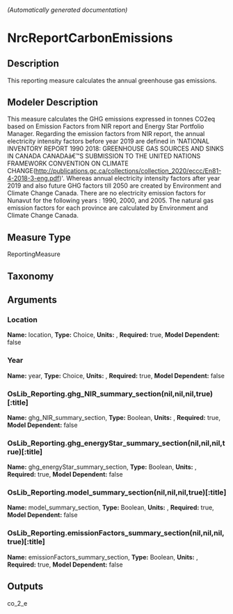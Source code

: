 

###### (Automatically generated documentation)

# NrcReportCarbonEmissions

## Description
This reporting measure calculates the annual greenhouse gas emissions.

## Modeler Description
This measure calculates the GHG emissions expressed in tonnes CO2eq based on Emission Factors from NIR report and Energy Star Portfolio Manager. Regarding the emission factors from NIR report, the annual electricity intensity factors before year 2019 are defined in 'NATIONAL INVENTORY REPORT 1990 2018: GREENHOUSE GAS SOURCES AND SINKS IN CANADA CANADAâ€™S SUBMISSION TO
THE UNITED NATIONS FRAMEWORK CONVENTION ON CLIMATE CHANGE(http://publications.gc.ca/collections/collection_2020/eccc/En81-4-2018-3-eng.pdf)'.
Whereas annual electricity intensity factors after year 2019 and also future GHG factors till 2050 are created by Environment and Climate Change Canada.
There are no electricity emission factors for Nunavut for the following years : 1990, 2000, and 2005.
The natural gas emission factors for each province are calculated by Environment and Climate Change Canada.

## Measure Type
ReportingMeasure

## Taxonomy


## Arguments


### Location

**Name:** location,
**Type:** Choice,
**Units:** ,
**Required:** true,
**Model Dependent:** false

### Year

**Name:** year,
**Type:** Choice,
**Units:** ,
**Required:** true,
**Model Dependent:** false

### OsLib_Reporting.ghg_NIR_summary_section(nil,nil,nil,true)[:title]

**Name:** ghg_NIR_summary_section,
**Type:** Boolean,
**Units:** ,
**Required:** true,
**Model Dependent:** false

### OsLib_Reporting.ghg_energyStar_summary_section(nil,nil,nil,true)[:title]

**Name:** ghg_energyStar_summary_section,
**Type:** Boolean,
**Units:** ,
**Required:** true,
**Model Dependent:** false

### OsLib_Reporting.model_summary_section(nil,nil,nil,true)[:title]

**Name:** model_summary_section,
**Type:** Boolean,
**Units:** ,
**Required:** true,
**Model Dependent:** false

### OsLib_Reporting.emissionFactors_summary_section(nil,nil,nil,true)[:title]

**Name:** emissionFactors_summary_section,
**Type:** Boolean,
**Units:** ,
**Required:** true,
**Model Dependent:** false





## Outputs




co_2_e
